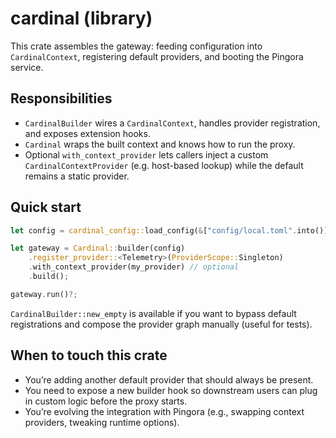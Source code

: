 # cardinal (library)

This crate assembles the gateway: feeding configuration into `CardinalContext`, registering default providers, and booting the Pingora service.

## Responsibilities

- `CardinalBuilder` wires a `CardinalContext`, handles provider registration, and exposes extension hooks.
- `Cardinal` wraps the built context and knows how to run the proxy.
- Optional `with_context_provider` lets callers inject a custom `CardinalContextProvider` (e.g. host-based lookup) while the default remains a static provider.

## Quick start

```rust
let config = cardinal_config::load_config(&["config/local.toml".into()])?;

let gateway = Cardinal::builder(config)
    .register_provider::<Telemetry>(ProviderScope::Singleton)
    .with_context_provider(my_provider) // optional
    .build();

gateway.run()?;
```

`CardinalBuilder::new_empty` is available if you want to bypass default registrations and compose the provider graph manually (useful for tests).

## When to touch this crate

- You’re adding another default provider that should always be present.
- You need to expose a new builder hook so downstream users can plug in custom logic before the proxy starts.
- You’re evolving the integration with Pingora (e.g., swapping context providers, tweaking runtime options).
